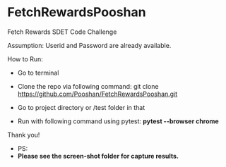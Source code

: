 # FetchRewardsPooshan
Fetch Rewards SDET Code Challenge

Assumption: Userid and Password are already available. 

How to Run:
- Go to terminal

- Clone the repo via following command:
git clone https://github.com/Pooshan/FetchRewardsPooshan.git

- Go to project directory or /test folder in that

- Run with following command using pytest:
<b> pytest --browser chrome </b>

Thank you! 
- PS: 
- <b>Please see the screen-shot folder for capture results.</b> 